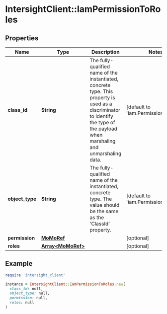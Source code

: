 # IntersightClient::IamPermissionToRoles

## Properties

| Name | Type | Description | Notes |
| ---- | ---- | ----------- | ----- |
| **class_id** | **String** | The fully-qualified name of the instantiated, concrete type. This property is used as a discriminator to identify the type of the payload when marshaling and unmarshaling data. | [default to &#39;iam.PermissionToRoles&#39;] |
| **object_type** | **String** | The fully-qualified name of the instantiated, concrete type. The value should be the same as the &#39;ClassId&#39; property. | [default to &#39;iam.PermissionToRoles&#39;] |
| **permission** | [**MoMoRef**](MoMoRef.md) |  | [optional] |
| **roles** | [**Array&lt;MoMoRef&gt;**](MoMoRef.md) |  | [optional] |

## Example

```ruby
require 'intersight_client'

instance = IntersightClient::IamPermissionToRoles.new(
  class_id: null,
  object_type: null,
  permission: null,
  roles: null
)
```

